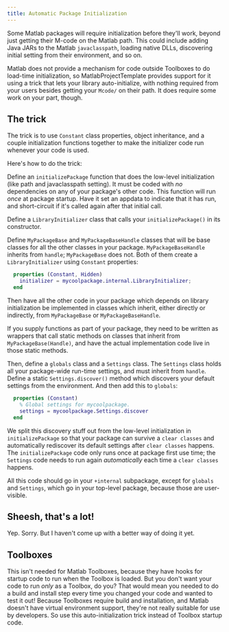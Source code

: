 ```yaml
---
title: Automatic Package Initialization
---
```


Some Matlab packages will require initialization before they'll work, beyond just getting their M-code on the Matlab path. This could include adding Java JARs to the Matlab `javaclasspath`, loading native DLLs, discovering initial setting from their environment, and so on.

Matlab does not provide a mechanism for code outside Toolboxes to do load-time initialization, so MatlabProjectTemplate provides support for it using a trick that lets your library auto-initialize, with nothing required from your users besides getting your `Mcode/` on their path. It does require some work on your part, though.

## The trick

The trick is to use `Constant` class properties, object inheritance, and a couple initialization functions together to make the initializer code run whenever your code is used.

Here's how to do the trick:

Define an `initializePackage` function that does the low-level initialization (like path and javaclasspath setting). It must be coded with *no* dependencies on any of your package's other code. This function will run _once_ at package startup. Have it set an appdata to indicate that it has run, and short-circuit if it's called again after that initial call.

Define a `LibraryInitializer` class that calls your `initializePackage()` in its constructor.

Define `MyPackageBase` and `MyPackageBaseHandle` classes that will be base classes for all the other classes in your package. `MyPackageBaseHandle` inherits from `handle`; `MyPackageBase` does not. Both of them create a `LibraryInitializer` using `Constant` properties:

```matlab
  properties (Constant, Hidden)
    initializer = mycoolpackage.internal.LibraryInitializer;
  end
```

Then have all the other code in your package which depends on library initialization be implemented in classes which inherit, either directly or indirectly, from `MyPackageBase` or `MyPackageBaseHandle`.

If you supply functions as part of your package, they need to be written as wrappers that call static methods on classes that inherit from `MyPackageBase(Handle)`, and have the actual implementation code live in those static methods.

Then, define a `globals` class and a `Settings` class. The `Settings` class holds all your package-wide run-time settings, and must inherit from `handle`. Define a static `Settings.discover()` method which discovers your default settings from the environment. And then add this to `globals`:

```matlab
  properties (Constant)
    % Global settings for mycoolpackage.
    settings = mycoolpackage.Settings.discover
  end
```

We split this discovery stuff out from the low-level initialization in `initializePackage` so that your package can survive a `clear classes` and automatically rediscover its default settings after `clear classes` happens. The `initializePackage` code only runs once at package first use time; the `Settings` code needs to run again _automatically_ each time a `clear classes` happens.

All this code should go in your `+internal` subpackage, except for `globals` and `Settings`, which go in your top-level package, because those are user-visible.

## Sheesh, that's a lot!

Yep. Sorry. But I haven't come up with a better way of doing it yet.

## Toolboxes

This isn't needed for Matlab Toolboxes, because they have hooks for startup code to run when the Toolbox is loaded. But you don't want your code to run _only_ as a Toolbox, do you? That would mean you needed to do a build and install step every time you changed your code and wanted to test it out! Because Toolboxes require build and installation, and Matlab doesn't have virtual environment support, they're not really suitable for use by developers. So use this auto-initialization trick instead of Toolbox startup code.
